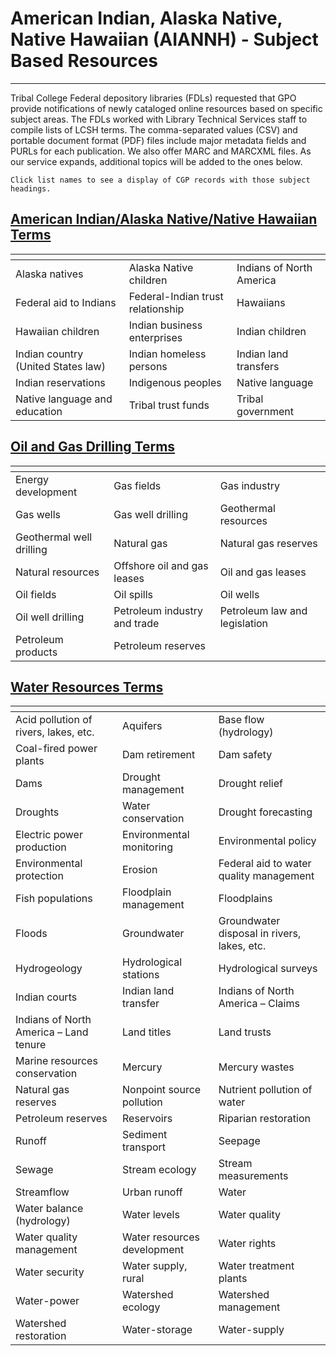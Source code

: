 # American Indian, Alaska Native, Native Hawaiian (AIANNH) - Subject Based Resources

-----------

Tribal College Federal depository libraries (FDLs) requested that GPO provide notifications of newly cataloged online resources based on specific subject areas. The FDLs worked with Library Technical Services staff to compile lists of LCSH terms. The comma-separated values (CSV) and portable document format (PDF) files include major metadata fields and PURLs for each publication. We also offer MARC and MARCXML files.  As our service expands, additional topics will be added to the ones below.

`Click list names to see a display of CGP records with those subject headings.`

## [American Indian/Alaska Native/Native Hawaiian Terms](/AIANNH_Subject-Based-Resources/Terms_Lists_Records_Displays/AIANNH_List_Records_Display.md)

| <!-- -->                    | <!-- -->                 | <!-- -->
------------------------------|--------------------------|-----------------------------
Alaska natives | Alaska Native children | Indians of North America
Federal aid to Indians | Federal-Indian trust relationship | Hawaiians
Hawaiian children | Indian business enterprises | Indian children
Indian country (United States law) | Indian homeless persons | Indian land transfers
Indian reservations | Indigenous peoples | Native language
Native language and education | Tribal trust funds | Tribal government

## [Oil and Gas Drilling Terms](/AIANNH_Subject-Based-Resources/Terms_Lists_Records_Displays/Oil_and_Gas_List_Records_Display.md)

| <!-- -->                    | <!-- -->                 | <!-- -->
------------------------------|--------------------------|-----------------------------
Energy development | Gas fields | Gas industry
Gas wells | Gas well drilling | Geothermal resources
Geothermal well drilling | Natural gas | Natural gas reserves
Natural resources | Offshore oil and gas leases | Oil and gas leases
Oil fields | Oil spills | Oil wells
Oil well drilling | Petroleum industry and trade | Petroleum law and legislation
Petroleum products | Petroleum reserves

## [Water Resources Terms](/AIANNH_Subject-Based-Resources/Terms_Lists_Records_Displays/Water_Resources_List_Records_Display.md)

| <!-- -->                    | <!-- -->                 | <!-- -->
------------------------------|-----------------------------|--------------------------
Acid pollution of rivers, lakes, etc.  | Aquifers                    | Base flow (hydrology)
Coal-fired power plants                | Dam retirement              | Dam safety
Dams                                   | Drought management          | Drought relief
Droughts                               | Water conservation          | Drought forecasting
Electric power production              | Environmental monitoring    | Environmental policy
Environmental protection               | Erosion                     | Federal aid to water quality management
Fish populations                       | Floodplain management       | Floodplains
Floods                                 | Groundwater                 | Groundwater disposal in rivers, lakes, etc.
Hydrogeology                           | Hydrological stations       | Hydrological surveys
Indian courts                          | Indian land transfer        | Indians of North America – Claims
Indians of North America – Land tenure | Land titles                 | Land trusts
Marine resources conservation          | Mercury                     | Mercury wastes
Natural gas reserves                   | Nonpoint source pollution   | Nutrient pollution of water
Petroleum reserves                     | Reservoirs                  | Riparian restoration
Runoff                                 | Sediment transport          | Seepage
Sewage                                 | Stream ecology              | Stream measurements
Streamflow                             | Urban runoff                | Water
Water balance (hydrology)              | Water levels                | Water quality
Water quality management               | Water resources development | Water rights
Water security                         | Water supply, rural         | Water treatment plants
Water-power                            | Watershed ecology           | Watershed management
Watershed restoration                  | Water-storage               | Water-supply
